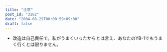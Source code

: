 ```yaml
---
title: "注意"
post_id: "3162"
date: "2004-08-29T00:00:59+09:00"
draft: false
---
```



* 改造は自己責任で。私がうまくいったからとは言え、あなたのYB-1でもうまく行くとは限りません。
